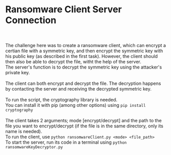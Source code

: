 # Ransomware Client Server Connection<br><br>
The challenge here was to create a ransomware client, which can encrypt a certian file with a symmetric key, and then encrypt the symmetric key with his public key (as described in the first task).
However, the client should then also be able to decrypt the file, witht the help of the server.<br>
The server's function is to decrypt the symmetric key using the attacker's private key.<br><br>
The client can both encrypt and decrypt the file. The decryption happens by contacting the server and receiving the decrypted symmetric key.<br><br>
To run the script, the cryptography library is needed.<br>
You can install it with pip (among other options) using `pip install cryptography`<br><br>
The client takes 2 arguments; mode [encrypt/decrypt] and the path to the file you want to encrypt/decrypt (if the file is in the same directory, only its name is needed).<br>
To run the client, use `python ransomwareClient.py <mode> <file_path>`<br>
To start the server, run its code in a terminal using `python ransomwareKeyDecryptor.py`<br>

